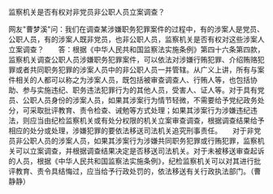 监察机关是否有权对非党员非公职人员立案调查？

网友"曹梦溪"问：我们在调查某涉嫌职务犯罪案件的过程中，有的涉案人是党员、公职人员，有的涉案人既非党员，也非公职人员，监察机关是否有权对这些涉案人立案调查？　　答：根据《中华人民共和国监察法实施条例》第四十六条第四款，监察机关调查公职人员涉嫌职务犯罪案件，可以依法对涉嫌行贿犯罪、介绍贿赂犯罪或者共同职务犯罪的涉案人员中的非公职人员一并管辖。从广义上讲，所有与案件相关的人都可以称之为涉案人员，既包括被审查调查人、行贿人等，也包括协助、参与实施违纪、职务违法犯罪行为的其他人员，受害人、证人等。对于具有党员、公职人员身份的涉案人员，如果其涉案行为情节轻微，不需要给予党纪政务处分，可采取批评教育、责令检查、诫勉等方式处理；如果其涉案行为涉嫌违纪违法，则应当由纪检监察机关或有处分权限的机关立案审查调查，根据调查结果给予相应的处分或处理，涉嫌犯罪的要依法移送司法机关追究刑事责任。　　对于非党员非公职人员的涉案人员，如果其涉案行为涉嫌共同职务犯罪或行贿犯罪，监察机关可以立案调查，并根据调查结果决定是否移送司法机关。对于未被移送审查起诉的人员，根据《中华人民共和国监察法实施条例》，纪检监察机关可以对其进行批评教育、责令具结悔过，应当给予行政处罚的，依法移送有关行政执法部门。（曹静静）
